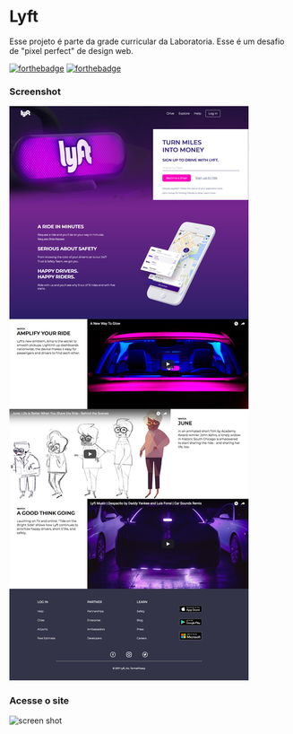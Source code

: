 Lyft
==============

Esse projeto é parte da grade curricular da Laboratoria. 
Esse é um desafio de "pixel perfect" de design web.

[![forthebadge](https://forthebadge.com/images/badges/uses-html.svg)](https://forthebadge.com)
[![forthebadge](https://forthebadge.com/images/badges/uses-css.svg)](https://forthebadge.com)

### Screenshot

![screen shot](https://raw.githubusercontent.com/carolfortunato/lyft/master/fullpage.png)

### Acesse o site
![screen shot](https://carolfortunato.github.io/lyft/)
